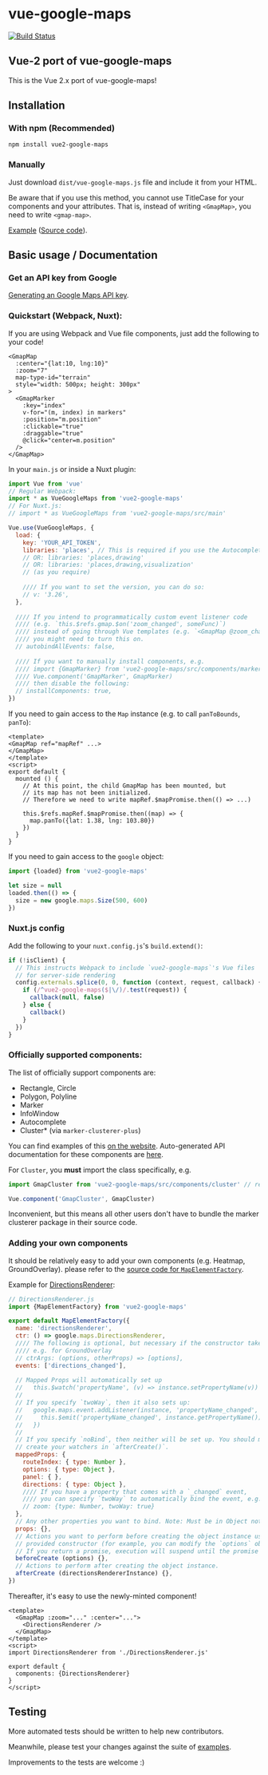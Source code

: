 # vue-google-maps

[![Build Status](https://travis-ci.org/xkjyeah/vue-google-maps.svg?branch=vue2)](https://travis-ci.org/xkjyeah/vue-google-maps)

## Vue-2 port of vue-google-maps

This is the Vue 2.x port of vue-google-maps!

## Installation

### With npm (Recommended)

```
npm install vue2-google-maps
```

### Manually

Just download `dist/vue-google-maps.js` file and include it from your HTML.

Be aware that if you use this method, you cannot use TitleCase for your components and your attributes.
That is, instead of writing `<GmapMap>`, you need to write `<gmap-map>`.

[Example](http://xkjyeah.github.io/vue-google-maps/overlay.html) ([Source code](https://github.com/xkjyeah/vue-google-maps/blob/no-deferred-ready/examples/overlay.html)).

## Basic usage / Documentation

### Get an API key from Google

[Generating an Google Maps API key](https://developers.google.com/maps/documentation/javascript/get-api-key).

### Quickstart (Webpack, Nuxt):

If you are using Webpack and Vue file components, just add the following to your code!

```vue
<GmapMap
  :center="{lat:10, lng:10}"
  :zoom="7"
  map-type-id="terrain"
  style="width: 500px; height: 300px"
>
  <GmapMarker
    :key="index"
    v-for="(m, index) in markers"
    :position="m.position"
    :clickable="true"
    :draggable="true"
    @click="center=m.position"
  />
</GmapMap>
```

In your `main.js` or inside a Nuxt plugin:

```js
import Vue from 'vue'
// Regular Webpack:
import * as VueGoogleMaps from 'vue2-google-maps'
// For Nuxt.js:
// import * as VueGoogleMaps from 'vue2-google-maps/src/main'

Vue.use(VueGoogleMaps, {
  load: {
    key: 'YOUR_API_TOKEN',
    libraries: 'places', // This is required if you use the Autocomplete plugin
    // OR: libraries: 'places,drawing'
    // OR: libraries: 'places,drawing,visualization'
    // (as you require)
    
    //// If you want to set the version, you can do so:
    // v: '3.26',
  },
  
  //// If you intend to programmatically custom event listener code
  //// (e.g. `this.$refs.gmap.$on('zoom_changed', someFunc)`)
  //// instead of going through Vue templates (e.g. `<GmapMap @zoom_changed="someFunc">`)
  //// you might need to turn this on.
  // autobindAllEvents: false,
  
  //// If you want to manually install components, e.g.
  //// import {GmapMarker} from 'vue2-google-maps/src/components/marker'
  //// Vue.component('GmapMarker', GmapMarker)
  //// then disable the following:
  // installComponents: true,
})
```

If you need to gain access to the `Map` instance (e.g. to call `panToBounds`, `panTo`):
```vue
<template>
<GmapMap ref="mapRef" ...>
</GmapMap>
</template>
<script>
export default {
  mounted () {
    // At this point, the child GmapMap has been mounted, but
    // its map has not been initialized.
    // Therefore we need to write mapRef.$mapPromise.then(() => ...)
    
    this.$refs.mapRef.$mapPromise.then((map) => {
      map.panTo({lat: 1.38, lng: 103.80})
    })
  }
}
```

If you need to gain access to the `google` object:
```js
import {loaded} from 'vue2-google-maps'

let size = null
loaded.then(() => {
  size = new google.maps.Size(500, 600)
})
```

### Nuxt.js config

Add the following to your `nuxt.config.js`'s `build.extend()`:
```js
if (!isClient) {
  // This instructs Webpack to include `vue2-google-maps`'s Vue files
  // for server-side rendering
  config.externals.splice(0, 0, function (context, request, callback) {
    if (/^vue2-google-maps($|\/)/.test(request)) {
      callback(null, false)
    } else {
      callback()
    }
  })
}
```

### Officially supported components:

The list of officially support components are:

- Rectangle, Circle
- Polygon, Polyline
- Marker
- InfoWindow
- Autocomplete
- Cluster* (via `marker-clusterer-plus`)

You can find examples of this [on the website](http://xkjyeah.github.io/vue-google-maps/).
Auto-generated API documentation for these components are [here](http://xkjyeah.github.io/vue-google-maps/autoapi.html).

For `Cluster`, you **must** import the class specifically, e.g.
```js
import GmapCluster from 'vue2-google-maps/src/components/cluster' // replace src with dist if you have Babel issues

Vue.component('GmapCluster', GmapCluster)
```
Inconvenient, but this means all other users don't have to bundle the marker clusterer package
in their source code.

### Adding your own components

It should be relatively easy to add your own components (e.g. Heatmap, GroundOverlay). please refer to the
[source code for `MapElementFactory`](https://github.com/xkjyeah/vue-google-maps/blob/vue2/src/components/mapElementFactory.js).

Example for [DirectionsRenderer](https://developers.google.com/maps/documentation/javascript/reference/3/#DirectionsRenderer):
```js
// DirectionsRenderer.js
import {MapElementFactory} from 'vue2-google-maps'

export default MapElementFactory({
  name: 'directionsRenderer',
  ctr: () => google.maps.DirectionsRenderer,
  //// The following is optional, but necessary if the constructor takes multiple arguments
  //// e.g. for GroundOverlay
  // ctrArgs: (options, otherProps) => [options],
  events: ['directions_changed'],
  
  // Mapped Props will automatically set up
  //   this.$watch('propertyName', (v) => instance.setPropertyName(v))
  //
  // If you specify `twoWay`, then it also sets up:
  //   google.maps.event.addListener(instance, 'propertyName_changed', () => {
  //     this.$emit('propertyName_changed', instance.getPropertyName())
  //   })
  //
  // If you specify `noBind`, then neither will be set up. You should manually
  // create your watchers in `afterCreate()`.
  mappedProps: {
    routeIndex: { type: Number },
    options: { type: Object },
    panel: { },
    directions: { type: Object },
    //// If you have a property that comes with a `_changed` event,
    //// you can specify `twoWay` to automatically bind the event, e.g. Map's `zoom`:
    // zoom: {type: Number, twoWay: true}
  },
  // Any other properties you want to bind. Note: Must be in Object notation
  props: {},
  // Actions you want to perform before creating the object instance using the
  // provided constructor (for example, you can modify the `options` object).
  // If you return a promise, execution will suspend until the promise resolves
  beforeCreate (options) {},
  // Actions to perform after creating the object instance.
  afterCreate (directionsRendererInstance) {},
})
```

Thereafter, it's easy to use the newly-minted component!
```vue
<template>
  <GmapMap :zoom="..." :center="...">
    <DirectionsRenderer />
  </GmapMap>
</template>
<script>
import DirectionsRenderer from './DirectionsRenderer.js'

export default {
  components: {DirectionsRenderer}
}
</script>
```

## Testing

More automated tests should be written to help new contributors.

Meanwhile, please test your changes against the suite of [examples](examples).

Improvements to the tests are welcome :)
